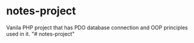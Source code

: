 # notes-project
Vanila PHP project that has PDO database connection and OOP principles used in it.
"# notes-project" 
